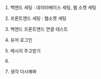 1. 백엔드 세팅 : 데이터베이스 세팅, 웹 소켓 세팅
2. 프론트엔드 세팅 : 웹소켓 세팅
3. 백엔드 프론트엔드 연결 테스트
4. 유저 로그인
5. 메시지 주고받기

6.

7. 생각 다시해봐
